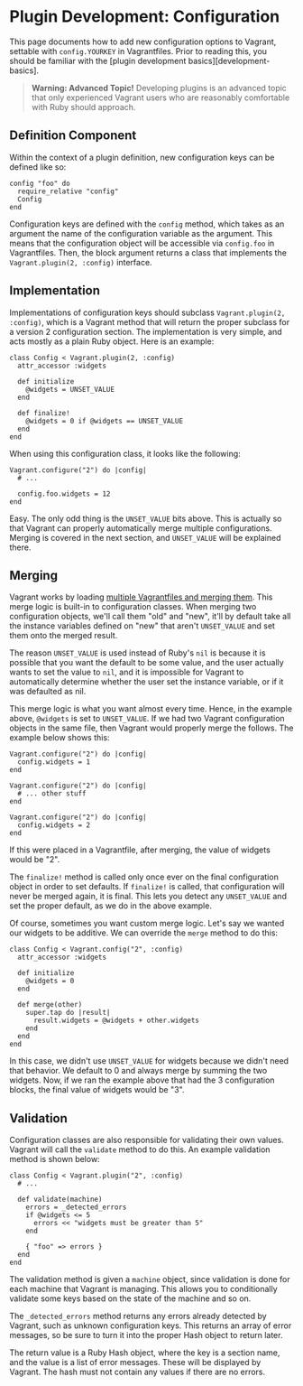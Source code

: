 
# Plugin Development: Configuration

This page documents how to add new configuration options to Vagrant, settable with `config.YOURKEY` in Vagrantfiles. Prior to reading this, you should be familiar with the [plugin development basics][development-basics].

> **Warning: Advanced Topic!** Developing plugins is an advanced topic that only experienced Vagrant users who are reasonably comfortable with Ruby should approach.

## Definition Component

Within the context of a plugin definition, new configuration keys can be defined like so:
```
config "foo" do
  require_relative "config"
  Config
end
```
Configuration keys are defined with the `config` method, which takes as an argument the name of the configuration variable as the argument. This means that the configuration object will be accessible via `config.foo` in Vagrantfiles. Then, the block argument returns a class that implements the `Vagrant.plugin(2, :config)` interface.

## Implementation

Implementations of configuration keys should subclass `Vagrant.plugin(2, :config)`, which is a Vagrant method that will return the proper subclass for a version 2 configuration section. The implementation is very simple, and acts mostly as a plain Ruby object. Here is an example:
```
class Config < Vagrant.plugin(2, :config)
  attr_accessor :widgets

  def initialize
    @widgets = UNSET_VALUE
  end

  def finalize!
    @widgets = 0 if @widgets == UNSET_VALUE
  end
end
```
When using this configuration class, it looks like the following:
```
Vagrant.configure("2") do |config|
  # ...

  config.foo.widgets = 12
end
```
Easy. The only odd thing is the `UNSET_VALUE` bits above. This is actually so that Vagrant can properly automatically merge multiple configurations. Merging is covered in the next section, and `UNSET_VALUE` will be explained there.

## Merging

Vagrant works by loading [multiple Vagrantfiles and merging them][load-order]. This merge logic is built-in to configuration classes. When merging two configuration objects, we'll call them "old" and "new", it'll by default take all the instance variables defined on "new" that aren't `UNSET_VALUE` and set them onto the merged result.

The reason `UNSET_VALUE` is used instead of Ruby's `nil` is because it is possible that you want the default to be some value, and the user actually wants to set the value to `nil`, and it is impossible for Vagrant to automatically determine whether the user set the instance variable, or if it was defaulted as nil.

This merge logic is what you want almost every time. Hence, in the example above, `@widgets` is set to `UNSET_VALUE`. If we had two Vagrant configuration objects in the same file, then Vagrant would properly merge the follows. The example below shows this:
```
Vagrant.configure("2") do |config|
  config.widgets = 1
end

Vagrant.configure("2") do |config|
  # ... other stuff
end

Vagrant.configure("2") do |config|
  config.widgets = 2
end
```
If this were placed in a Vagrantfile, after merging, the value of widgets would be "2".

The `finalize!` method is called only once ever on the final configuration object in order to set defaults. If `finalize!` is called, that configuration will never be merged again, it is final. This lets you detect any `UNSET_VALUE` and set the proper default, as we do in the above example.

Of course, sometimes you want custom merge logic. Let's say we wanted our widgets to be additive. We can override the `merge` method to do this:
```
class Config < Vagrant.config("2", :config)
  attr_accessor :widgets

  def initialize
    @widgets = 0
  end

  def merge(other)
    super.tap do |result|
      result.widgets = @widgets + other.widgets
    end
  end
end
```
In this case, we didn't use `UNSET_VALUE` for widgets because we didn't need that behavior. We default to 0 and always merge by summing the two widgets. Now, if we ran the example above that had the 3 configuration blocks, the final value of widgets would be "3".

## Validation

Configuration classes are also responsible for validating their own values. Vagrant will call the `validate` method to do this. An example validation method is shown below:
```
class Config < Vagrant.plugin("2", :config)
  # ...

  def validate(machine)
    errors = _detected_errors
    if @widgets <= 5
      errors << "widgets must be greater than 5"
    end

    { "foo" => errors }
  end
end
```
The validation method is given a `machine` object, since validation is done for each machine that Vagrant is managing. This allows you to conditionally validate some keys based on the state of the machine and so on.

The `_detected_errors` method returns any errors already detected by Vagrant, such as unknown configuration keys. This returns an array of error messages, so be sure to turn it into the proper Hash object to return later.

The return value is a Ruby Hash object, where the key is a section name, and the value is a list of error messages. These will be displayed by Vagrant. The hash must not contain any values if there are no errors.

[development-basic]: https://docs.vagrantup.com/v2/plugins/development-basics.html
[load-order]: https://docs.vagrantup.com/v2/vagrantfile/#load-order